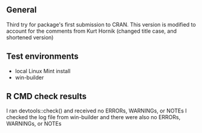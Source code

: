 ## General
Third try for package's first submission to CRAN. This version is modified to account for the comments from Kurt Hornik (changed title case, and shortened version)

## Test environments
* local Linux Mint install
* win-builder 

## R CMD check results

I ran devtools::check() and received no ERRORs, WARNINGs, or NOTEs 
I checked the log file from win-builder and there were also no ERRORs, WARNINGs, or NOTEs  
